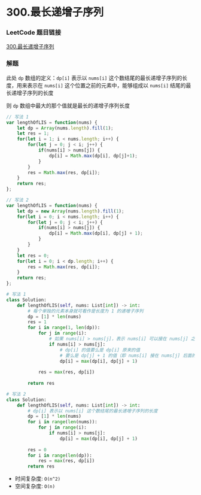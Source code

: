# 300.最长递增子序列

### LeetCode 题目链接

[300.最长递增子序列](https://leetcode.cn/problems/longest-increasing-subsequence/)

### 解题

此处 `dp` 数组的定义：`dp[i]` 表示以 `nums[i]` 这个数结尾的最长递增子序列的长度，用来表示在 `nums[i]` 这个位置之前的元素中，能够组成以 `nums[i]` 结尾的最长递增子序列的长度

则 `dp` 数组中最大的那个值就是最长的递增子序列长度

```js
// 写法 1
var lengthOfLIS = function(nums) {
    let dp = Array(nums.length).fill(1);
    let res = 1;
    for(let i = 1; i < nums.length; i++) {
        for(let j = 0; j < i; j++) {
            if(nums[i] > nums[j]) {
                dp[i] = Math.max(dp[i], dp[j]+1);
            }
        }
        res = Math.max(res, dp[i]);
    }
    return res;
};

// 写法 2
var lengthOfLIS = function(nums) {
    let dp = new Array(nums.length).fill(1);
    for(let i = 0; i < nums.length; i++) {
        for(let j = 0; j < i; j++) {
            if(nums[i] > nums[j]) {
                dp[i] = Math.max(dp[i], dp[j] + 1);
            }
        }
    }
    let res = 0;
    for(let i = 0; i < dp.length; i++) {
        res = Math.max(res, dp[i]);
    }
    return res;
};
```
```python
# 写法 1
class Solution:
    def lengthOfLIS(self, nums: List[int]) -> int:
        # 每个单独的元素本身就可看作是长度为 1 的递增子序列
        dp = [1] * len(nums)
        res = 1
        for i in range(1, len(dp)):
            for j in range(i):
                # 如果 nums[i] > nums[j]，表示 nums[i] 可以接在 nums[j] 之后
                if nums[i] > nums[j]:
                    # dp[i] 的值要么是 dp[i] 原来的值
                    # 要么是 dp[j] + 1 的值（即 nums[i] 接在 nums[j] 后面的最长递增子序列长度）
                    dp[i] = max(dp[i], dp[j] + 1)
            
            res = max(res, dp[i])
        
        return res

# 写法 2
class Solution:
    def lengthOfLIS(self, nums: List[int]) -> int:
        # dp[i] 表示以 nums[i] 这个数结尾的最长递增子序列的长度
        dp = [1] * len(nums)
        for i in range(len(nums)):
            for j in range(i):
                if nums[i] > nums[j]:
                    dp[i] = max(dp[i], dp[j] + 1)
        
        res = 0
        for i in range(len(dp)):
            res = max(res, dp[i])
        return res
```
- 时间复杂度: `O(n^2)`
- 空间复杂度: `O(n)`